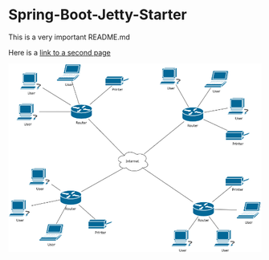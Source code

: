 # Spring-Boot-Jetty-Starter

This is a very important README.md

Here is a [link to a second page](docs/other-page.md)

![This is a picture](docs/network.png)
